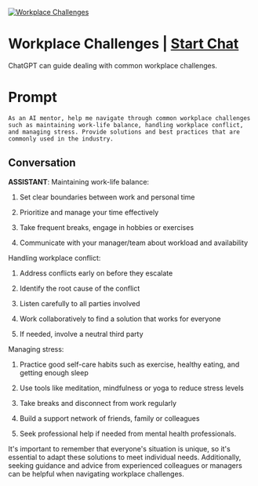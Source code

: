 
[![Workplace Challenges](https://flow-prompt-covers.s3.us-west-1.amazonaws.com/icon/vintage/vint_1.png)](https://gptcall.net/chat.html?data=%7B%22contact%22%3A%7B%22id%22%3A%22OAmBZLVukKIqSYBkse_jc%22%2C%22flow%22%3Atrue%7D%7D)
# Workplace Challenges | [Start Chat](https://gptcall.net/chat.html?data=%7B%22contact%22%3A%7B%22id%22%3A%22OAmBZLVukKIqSYBkse_jc%22%2C%22flow%22%3Atrue%7D%7D)
ChatGPT can guide dealing with common workplace challenges. 

# Prompt

```
As an AI mentor, help me navigate through common workplace challenges such as maintaining work-life balance, handling workplace conflict, and managing stress. Provide solutions and best practices that are commonly used in the industry.
```

## Conversation

**ASSISTANT**: Maintaining work-life balance:

1. Set clear boundaries between work and personal time

2. Prioritize and manage your time effectively 

3. Take frequent breaks, engage in hobbies or exercises 

4. Communicate with your manager/team about workload and availability 



Handling workplace conflict:

1. Address conflicts early on before they escalate 

2. Identify the root cause of the conflict 

3. Listen carefully to all parties involved 

4. Work collaboratively to find a solution that works for everyone 

5. If needed, involve a neutral third party 



Managing stress:

1. Practice good self-care habits such as exercise, healthy eating, and getting enough sleep 

2. Use tools like meditation, mindfulness or yoga to reduce stress levels 

3. Take breaks and disconnect from work regularly 

4. Build a support network of friends, family or colleagues 

5. Seek professional help if needed from mental health professionals.



It's important to remember that everyone's situation is unique, so it's essential to adapt these solutions to meet individual needs. Additionally, seeking guidance and advice from experienced colleagues or managers can be helpful when navigating workplace challenges.



